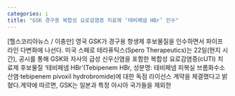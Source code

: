 ```yaml
---
categories: i
title: "GSK 경구용 복합성 요로감염증 치료제 ‘테비페넴 HBr’ 인수"
---
```

[헬스코리아뉴스 / 이충만] 영국 GSK가 경구용 항생제 후보물질을 인수하면서 파이프라인 다변화에 나선다. 미국 스페로 테라퓨틱스(Spero Therapeutics)는 22일(현지 시간), 공시를 통해 GSK와 자사의 급성 신우신염을 포함한 복합성 요로감염증(cUTI) 치료제 후보물질 ‘테비페넴 HBr’(Tebipenem HBr, 성분명: 테비페넴 피복실 브롬화수소산염·tebipenem pivoxil hydrobromide)에 대한 독점 라이선스 계약을 체결했다고 밝혔다.계약에 따르면, GSK는 일본과 특정 아시아 국가들을 제외한